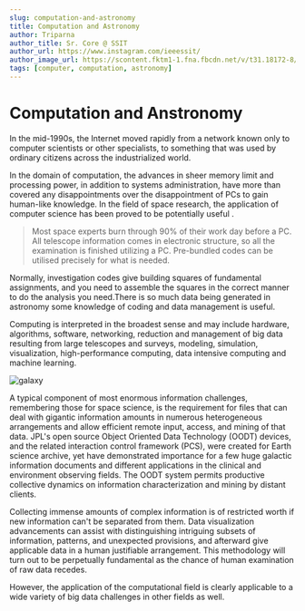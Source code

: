 ```yaml
---
slug: computation-and-astronomy
title: Computation and Astronomy
author: Triparna
author_title: Sr. Core @ SSIT
author_url: https://www.instagram.com/ieeessit/
author_image_url: https://scontent.fktm1-1.fna.fbcdn.net/v/t31.18172-8/16300085_223404824733247_6835504913816063849_o.png?_nc_cat=105&ccb=1-5&_nc_sid=09cbfe&_nc_ohc=eByBwgUrP28AX_7AyFC&tn=6KSs3ZhKHngMvrtN&_nc_ht=scontent.fktm1-1.fna&oh=5f4cd9a5ded6fd093993880204e36cee&oe=6145FB1C
tags: [computer, computation, astronomy]
---
```


# Computation and Anstronomy

In the mid-1990s, the Internet moved rapidly from a network known only to computer scientists or other specialists, to something that was used
by ordinary citizens across the industrialized world.

In the domain of computation, the advances in sheer memory limit and
processing power, in addition to systems administration, have more than
covered any disappointments over the disappointment of PCs to gain
human-like knowledge. In the field of space research, the application of
computer science has been proved to be potentially useful .

<!--truncate-->

> Most space experts burn through 90% of their work day before a PC. All telescope information comes in electronic structure, so all the examination is finished utilizing a PC. Pre-bundled codes can be utilised precisely for what is needed.

Normally, investigation codes give building squares of fundamental
assignments, and you need to assemble the squares in the correct
manner to do the analysis you need.There is so much data being
generated in astronomy some knowledge of coding and data
management is useful.

Computing is interpreted in the broadest sense and may include hardware,
algorithms, software, networking, reduction and management of big data
resulting from large telescopes and surveys, modeling, simulation,
visualization, high-performance computing, data intensive computing and
machine learning.

![galaxy](https://astro.physik.unibas.ch/fileadmin/_processed_/6/4/csm_Universe_1_d095e3db4d.jpg?1614722136)

A typical component of most enormous information challenges,
remembering those for space science, is the requirement for files that can
deal with gigantic information amounts in numerous heterogeneous
arrangements and allow efficient remote input, access, and mining of that
data. JPL's open source Object Oriented Data Technology (OODT)
devices, and the related interaction control framework (PCS), were created
for Earth science archive, yet have demonstrated importance for a few
huge galactic information documents and different applications in the
clinical and environment observing fields. The OODT system permits
productive collective dynamics on information characterization and mining
by distant clients.

Collecting immense amounts of complex information is of restricted worth if
new information can't be separated from them. Data visualization
advancements can assist with distinguishing intriguing subsets of
information, patterns, and unexpected provisions, and afterward give
applicable data in a human justifiable arrangement. This methodology will
turn out to be perpetually fundamental as the chance of human
examination of raw data recedes.

However, the application of the computational field is clearly applicable
to a wide variety of big data challenges in other fields as well.
